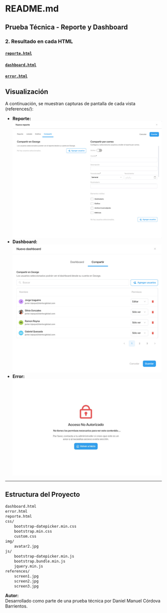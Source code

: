 # README.md

## Prueba Técnica - Reporte y Dashboard

### 2. Resultado en cada HTML

#### [`reporte.html`](reporte.html)

#### [`dashboard.html`](dashboard.html)

#### [`error.html`](error.html)


## Visualización

A continuación, se muestran capturas de pantalla de cada vista (references/):

- **Reporte:**  
  ![Reporte](references/screen1.jpg)
- **Dashboard:**  
  ![Dashboard](references/screen2.jpg)
- **Error:**  
  ![Error](references/screen3.jpg)

---

## Estructura del Proyecto

```
dashboard.html
error.html
reporte.html
css/
    bootstrap-datepicker.min.css
    bootstrap.min.css
    custom.css
img/
    avatar2.jpg
js/
    bootstrap-datepicker.min.js
    bootstrap.bundle.min.js
    jquery.min.js
references/
    screen1.jpg
    screen2.jpg
    screen3.jpg
```

**Autor:**  
Desarrollado como parte de una prueba técnica por Daniel Manuel Córdova Barrientos.
